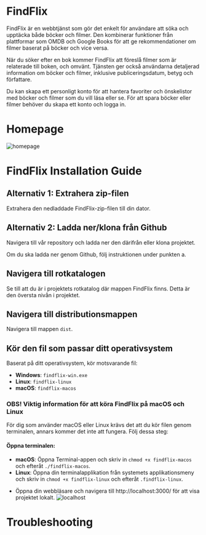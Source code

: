 # FindFlix
FindFlix är en webbtjänst som gör det enkelt för användare att söka och upptäcka både böcker och filmer. Den kombinerar funktioner från plattformar som OMDB och Google Books för att ge rekommendationer om filmer baserat på böcker och vice versa. 

När du söker efter en bok kommer FindFlix att föreslå filmer som är relaterade till boken, och omvänt. Tjänsten ger också användarna detaljerad information om böcker och filmer, inklusive publiceringsdatum, betyg och författare. 

Du kan skapa ett personligt konto för att hantera favoriter och önskelistor med böcker och filmer som du vill läsa eller se. För att spara böcker eller filmer behöver du skapa ett konto och logga in.

# Homepage
![homepage](https://github.com/Dinomaster818/FindFlix/assets/61086008/e2f3113a-d6ca-437d-9c41-e4728df42329)



# FindFlix Installation Guide

## Alternativ 1: Extrahera zip-filen
Extrahera den nedladdade FindFlix-zip-filen till din dator.

## Alternativ 2: Ladda ner/klona från Github
Navigera till vår repository och ladda ner den därifrån eller klona projektet.

Om du ska ladda ner genom Github, följ instruktionen under punkten a.

## Navigera till rotkatalogen
Se till att du är i projektets rotkatalog där mappen FindFlix finns. Detta är den översta nivån i projektet.

## Navigera till distributionsmappen
Navigera till mappen `dist`.

## Kör den fil som passar ditt operativsystem
Baserat på ditt operativsystem, kör motsvarande fil:
- **Windows**: `findflix-win.exe`
- **Linux**: `findflix-linux`
- **macOS**: `findflix-macos`

### OBS! Viktig information för att köra FindFlix på macOS och Linux
För dig som använder macOS eller Linux krävs det att du kör filen genom terminalen, annars kommer det inte att fungera. Följ dessa steg:

#### Öppna terminalen:
- **macOS**: Öppna Terminal-appen och skriv in `chmod +x findflix-macos` och efteråt `./findflix-macos`.
- **Linux**: Öppna din terminalapplikation från systemets applikationsmeny och skriv in `chmod +x findflix-linux` och efteråt `.findflix-linux`.

* Öppna din webbläsare och navigera till http://localhost:3000/ för att visa projektet lokalt.
  ![localhost](https://github.com/Dinomaster818/FindFlix/assets/61086008/c4d66cfb-e626-45cd-96ac-8ed5509055bf)


# Troubleshooting

